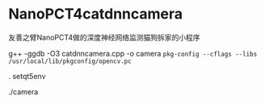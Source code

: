 # NanoPCT4catdnncamera

友善之臂NanoPCT4做的深度神经网络监测猫狗拆家的小程序

g++ -ggdb -O3 catdnncamera.cpp -o camera ```pkg-config --cflags --libs /usr/local/lib/pkgconfig/opencv.pc```

. setqt5env

./camera
